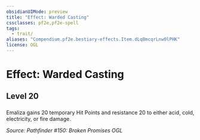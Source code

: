 ```yaml
---
obsidianUIMode: preview
title: "Effect: Warded Casting"
cssclasses: pf2e,pf2e-spell
tags:
  - trait/
aliases: "Compendium.pf2e.bestiary-effects.Item.dLqBmcqrLnw0lPHK"
license: OGL
---
```

# Effect: Warded Casting
## Level 20
### 






Emaliza gains 20 temporary Hit Points and resistance 20 to either acid, cold, electricity, or fire damage.

*Source: Pathfinder #150: Broken Promises*
*OGL*